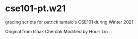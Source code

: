 # cse101-pt.w21
grading scripts for patrick tantalo's CSE101 during Winter 2021

Original from Isaak Cherdak
Modified by Hou-I Lin
